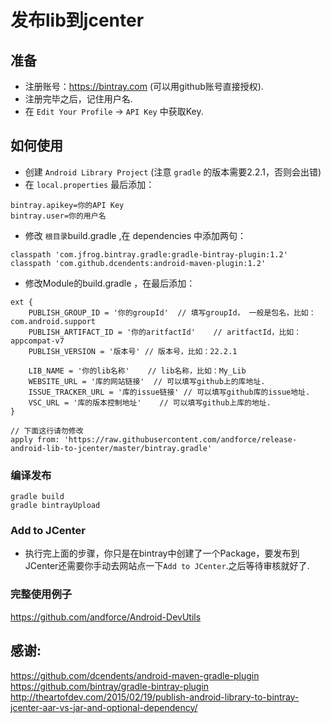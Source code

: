 # 发布lib到jcenter

## 准备
+ 注册账号：https://bintray.com (可以用github账号直接授权).
+ 注册完毕之后，记住用户名.
+ 在 `Edit Your Profile` -> `API Key` 中获取Key.

## 如何使用
+ 创建 `Android Library Project` (注意 `gradle` 的版本需要2.2.1，否则会出错)
+ 在 `local.properties` 最后添加：
``` script
bintray.apikey=你的API Key
bintray.user=你的用户名
```
+ 修改 `根目录`build.gradle ,在 dependencies 中添加两句：
``` script
classpath 'com.jfrog.bintray.gradle:gradle-bintray-plugin:1.2'
classpath 'com.github.dcendents:android-maven-plugin:1.2'
```
+ 修改Module的build.gradle ，在最后添加：
``` script
ext {
	PUBLISH_GROUP_ID = '你的groupId'	// 填写groupId， 一般是包名，比如：com.android.support
	PUBLISH_ARTIFACT_ID = '你的aritfactId'	// aritfactId，比如：appcompat-v7
	PUBLISH_VERSION = '版本号'	// 版本号，比如：22.2.1

	LIB_NAME = '你的lib名称'	// lib名称，比如：My_Lib
	WEBSITE_URL = '库的网站链接'	// 可以填写github上的库地址.
	ISSUE_TRACKER_URL = '库的issue链接'	// 可以填写github库的issue地址.
	VSC_URL = '库的版本控制地址'	// 可以填写github上库的地址.
}

// 下面这行请勿修改
apply from: 'https://raw.githubusercontent.com/andforce/release-android-lib-to-jcenter/master/bintray.gradle'
```

### 编译发布
``` script
gradle build
gradle bintrayUpload
```
### Add to JCenter
+ 执行完上面的步骤，你只是在bintray中创建了一个Package，要发布到JCenter还需要你手动去网站点一下`Add to JCenter`.之后等待审核就好了.

### 完整使用例子
https://github.com/andforce/Android-DevUtils


## 感谢:
https://github.com/dcendents/android-maven-gradle-plugin
https://github.com/bintray/gradle-bintray-plugin
http://theartofdev.com/2015/02/19/publish-android-library-to-bintray-jcenter-aar-vs-jar-and-optional-dependency/
